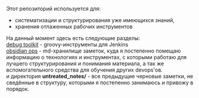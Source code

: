 Этот репозиторий используется для:
* систематизации и структурирования уже имеющихся знаний,
* хранения отлаженных рабочих инструментов

На данный момент здесь есть следующие разделы:<br>
[debug toolkit](debug_toolkit) - groovy-инструменты для Jenkins<br>
[obsidian ops](obsidian_ops) - md-хранилище заметок, куда я постепенно помещаю информацию о технологиях и инструментах, с которыми работаю для лучшего структурирования и понимания материала, а так же вспомогательного средства для обучения других devops'ов.<br>
и директория **untreated\_notes/** - все предыдущие черновые заметки, не сведённые в структуру, которыми я постепенно занимаюсь и привожу в порядок.
